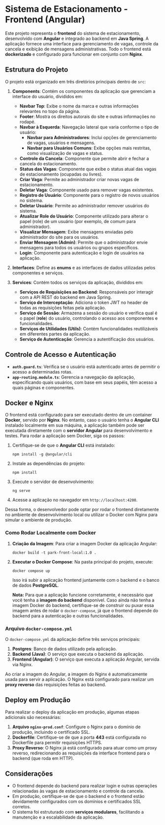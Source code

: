 # Sistema de Estacionamento - Frontend (Angular)

Este projeto representa o **frontend** do sistema de estacionamento, desenvolvido com **Angular** e integrado ao backend em **Java Spring**. A aplicação fornece uma interface para gerenciamento de vagas, controle da cancela e exibição de mensagens administrativas. Todo o frontend está **dockerizado** e configurado para funcionar em conjunto com **Nginx**.

## Estrutura do Projeto

O projeto está organizado em três diretórios principais dentro de `src`:

1. **Components**: Contém os componentes da aplicação que gerenciam a interface do usuário, divididos em:
   - **Navbar Top**: Exibe o nome da marca e outras informações relevantes no topo da página.
   - **Footer**: Mostra os direitos autorais do site e outras informações no rodapé.
   - **Navbar à Esquerda**: Navegação lateral que varia conforme o tipo de usuário:
     - **Navbar para Administradores**: Inclui opções de gerenciamento de vagas, usuários e mensagens.
     - **Navbar para Usuários Comuns**: Exibe opções mais restritas, como visualização de vagas e status.
   - **Controle da Cancela**: Componente que permite abrir e fechar a cancela do estacionamento.
   - **Status das Vagas**: Componente que exibe o status atual das vagas de estacionamento (ocupadas ou livres).
   - **Criar Vaga**: Permite ao administrador criar novas vagas de estacionamento.
   - **Deletar Vaga**: Componente usado para remover vagas existentes.
   - **Registro de Usuário**: Componente para o registro de novos usuários no sistema.
   - **Deletar Usuário**: Permite ao administrador remover usuários do sistema.
   - **Atualizar Role do Usuário**: Componente utilizado para alterar o papel (role) de um usuário (por exemplo, de comum para administrador).
   - **Visualizar Mensagem**: Exibe mensagens enviadas pelo administrador do site para os usuários.
   - **Enviar Mensagem (Admin)**: Permite que o administrador envie mensagens para todos os usuários ou grupos específicos.
   - **Login**: Componente para autenticação e login de usuários na aplicação.

2. **Interfaces**: Define as **enums** e as interfaces de dados utilizadas pelos componentes e serviços.

3. **Services**: Contém todos os serviços da aplicação, divididos em:
   - **Serviços de Requisições ao Backend**: Responsáveis por interagir com a API REST do backend em Java Spring.
   - **Serviço de Interceptação**: Adiciona o token JWT no header de todas as requisições feitas pela aplicação.
   - **Serviço de Sessão**: Armazena a sessão do usuário e verifica qual é o papel (**role**) do usuário, controlando o acesso aos componentes e funcionalidades.
   - **Serviços de Utilidades (Utils)**: Contém funcionalidades reutilizáveis em diferentes partes da aplicação.
   - **Serviço de Autenticação**: Gerencia a autentificação dos usuários.

## Controle de Acesso e Autenticação

- **`auth.guard.ts`**: Verifica se o usuário está autenticado antes de permitir o acesso a determinadas rotas.
- **`app-routing.module.ts`**: Gerencia a navegação da aplicação, especificando quais usuários, com base em seus papéis, têm acesso a quais páginas e componentes.

## Docker e Nginx

O frontend está configurado para ser executado dentro de um container **Docker**, servido por **Nginx**. No entanto, caso o usuário tenha o **Angular CLI** instalado localmente em sua máquina, a aplicação também pode ser executada diretamente com o **servidor Angular** para desenvolvimento e testes. Para rodar a aplicação sem Docker, siga os passos:

1. Certifique-se de que o **Angular CLI** está instalado:
   ```
   npm install -g @angular/cli
   ```

2. Instale as dependências do projeto:
   ```
   npm install
   ```

3. Execute o servidor de desenvolvimento:
   ```
   ng serve
   ```

4. Acesse a aplicação no navegador em `http://localhost:4200`.

Dessa forma, o desenvolvedor pode optar por rodar o frontend diretamente no ambiente de desenvolvimento local ou utilizar o Docker com Nginx para simular o ambiente de produção.

### Como Rodar Localmente com Docker

1. **Criação da Imagem**:
   Para criar a imagem Docker da aplicação Angular:
   ```
   docker build -t park-front-local:1.0 .
   ```

2. **Executar o Docker Compose**:
   Na pasta principal do projeto, execute:
   ```
   docker compose up
   ```
   Isso irá subir a aplicação frontend juntamente com o backend e o banco de dados **PostgreSQL**. 

   **Nota:** Para que a aplicação funcione corretamente, é necessário que você tenha a **imagem do backend** disponível. Caso ainda não tenha a imagem Docker do backend, certifique-se de construir ou puxar essa imagem antes de rodar o `docker-compose`, já que o frontend depende do backend para a autenticação e outras funcionalidades.
   
### Arquivo `docker-compose.yml`

O `docker-compose.yml` da aplicação define três serviços principais:

1. **Postgres**: Banco de dados utilizado pela aplicação.
2. **Backend (Java)**: O serviço que executa o backend da aplicação.
3. **Frontend (Angular)**: O serviço que executa a aplicação Angular, servida via Nginx.

Ao criar a imagem do Angular, a imagem do Nginx é automaticamente usada para servir a aplicação. O Nginx está configurado para realizar um **proxy reverso** das requisições feitas ao backend.

## Deploy em Produção

Para realizar o deploy da aplicação em produção, algumas etapas adicionais são necessárias:

1. **Arquivo `nginx-prod.conf`**: Configure o Nginx para o domínio de produção, incluindo o certificado SSL.
2. **Dockerfile**: Certifique-se de que a porta **443** está configurada no Dockerfile para permitir requisições HTTPS.
3. **Proxy Reverso**: O Nginx já está configurado para atuar como um proxy reverso, redirecionando as requisições da interface frontend para o backend (que roda em HTTP).

## Considerações

- O frontend depende do backend para realizar login e outras operações relacionadas às vagas de estacionamento e controle da cancela.
- Em produção, certifique-se de que o backend e o frontend estão devidamente configurados com os domínios e certificados SSL corretos.
- O sistema foi estruturado com **serviços modulares**, facilitando a manutenção e a escalabilidade da aplicação.